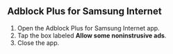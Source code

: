 ## Adblock Plus for Samsung Internet

1. Open the Adblock Plus for Samsung Internet app.
2. Tap the box labeled **Allow some noninstrusive ads**.
3. Close the app.
